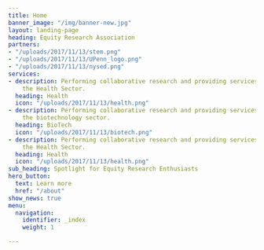 ```yaml
---
title: Home
banner_image: "/img/banner-new.jpg"
layout: landing-page
heading: Equity Research Association
partners:
- "/uploads/2017/11/13/stem.png"
- "/uploads/2017/11/13/UPenn_logo.png"
- "/uploads/2017/11/13/nysed.png"
services:
- description: Performing collaborative research and providing services to support
    the Health Sector.
  heading: Health
  icon: "/uploads/2017/11/13/health.png"
- description: Performing collaborative research and providing services to support
    the biotechnology sector.
  heading: BioTech
  icon: "/uploads/2017/11/13/biotech.png"
- description: Performing collaborative research and providing services to support
    the Health Sector.
  heading: Health
  icon: "/uploads/2017/11/13/health.png"
sub_heading: Spotlight for Equity Research Enthusiasts
hero_button:
  text: Learn more
  href: "/about"
show_news: true
menu:
  navigation:
    identifier: _index
    weight: 1

---
```

